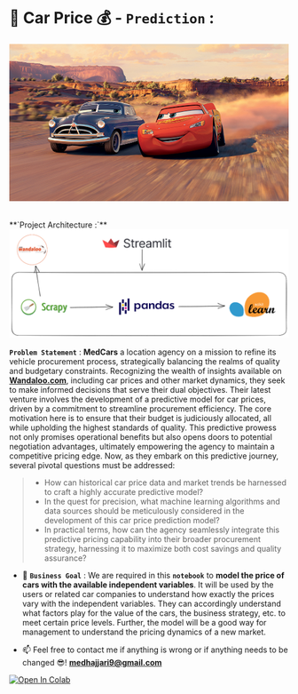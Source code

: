# 🚗   Car Price  💰 - `Prediction` :

<p align="center">
    <img src="Cars.jpg"/>
</p>
<br />
**`Project Architecture :`**
<img src="Cars-Price-Prediction.png"/>

 **`Problem Statement`** : **MedCars** a location agency on a mission to refine its vehicle procurement process, strategically balancing the realms of quality and budgetary constraints. Recognizing the wealth of insights available on <a href="https://www.wandaloo.com/" target="_blank">**Wandaloo.com**</a>, including car prices and other market dynamics, they seek to make informed decisions that serve their dual objectives. Their latest venture involves the development of a predictive model for car prices, driven by a commitment to streamline procurement efficiency. The core motivation here is to ensure that their budget is judiciously allocated, all while upholding the highest standards of quality. This predictive prowess not only promises operational benefits but also opens doors to potential negotiation advantages, ultimately empowering the agency to maintain a competitive pricing edge.
Now, as they embark on this predictive journey, several pivotal questions must be addressed:
> - How can historical car price data and market trends be harnessed to craft a highly accurate predictive model?
> - In the quest for precision, what machine learning algorithms and data sources should be meticulously considered in the development of this car price prediction model?
> - In practical terms, how can the agency seamlessly integrate this predictive pricing capability into their broader procurement strategy, harnessing it to maximize both cost savings and quality assurance?

- 🎯 **`Business Goal`** : We are required in this **`notebook`** to **model the price of cars with the available independent variables**. It will be used by the users or  related car companies to understand how exactly the prices vary with the independent variables. They can accordingly understand what factors play for the value of the cars, the business strategy, etc. to meet certain price levels. Further, the model will be a good way for management to understand the pricing dynamics of a new market.

- 📫 Feel free to contact me if anything is wrong or if anything needs to be changed 😎!  **medhajjari9@gmail.com**

<a href="https://colab.research.google.com/github/heisenberghj7/Cars-Price-Prediction/" target="_parent"><img src="https://colab.research.google.com/assets/colab-badge.svg" alt="Open In Colab"/></a>
